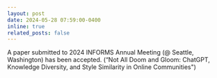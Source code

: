 ```yaml
---
layout: post
date: 2024-05-28 07:59:00-0400
inline: true
related_posts: false
---
```


A paper submitted to 2024 INFORMS Annual Meeting (@ Seattle, Washington) has been accepted.
(“Not All Doom and Gloom: ChatGPT, Knowledge Diversity, and Style Similarity in Online Communities")
